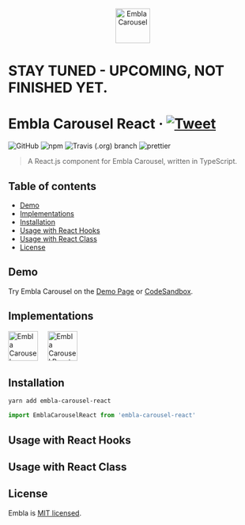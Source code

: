 <p align="center">
  <br>
  <a href="https://davidcetinkaya.github.io/embla-carousel/" target="_blank">
    <img width="70" src="https://rawgit.com/davidcetinkaya/embla-carousel/master/docs/assets/embla-logo.svg" alt="Embla Carousel">
  </a>
</p>

# STAY TUNED - UPCOMING, NOT FINISHED YET.

# Embla Carousel React &middot; [![Tweet](https://img.shields.io/twitter/url/http/shields.io.svg?style=social)](https://twitter.com/intent/tweet?text=Build%20amazing%20React%20carousels%20with%20Embla%20Carousel&url=https://davidcetinkaya.github.io/embla-carousel&via=david_cetinkaya&hashtags=frontend,javascript,webdeveloper,developers,reactjs)

![GitHub](https://img.shields.io/github/license/davidcetinkaya/embla-carousel-react.svg?color=blue) ![npm](https://img.shields.io/npm/v/embla-carousel-react.svg) ![Travis (.org) branch](https://img.shields.io/travis/davidcetinkaya/embla-carousel-react/master.svg) ![prettier](https://img.shields.io/badge/code_style-prettier-ff69b4.svg?style=flat)

> A React.js component for Embla Carousel, written in TypeScript.

## Table of contents

- [Demo](#demo)
- [Implementations](#implementations)
- [Installation](#installation)
- [Usage with React Hooks](#usagewithreacthooks)
- [Usage with React Class](#usagewithreactclass)
- [License](#license)

## Demo

Try Embla Carousel on the [Demo Page](https://davidcetinkaya.github.io/embla-carousel) or [CodeSandbox](https://codesandbox.io/s/embla-carousel-react-znjzv).

## Implementations

[<img src="https://rawgit.com/davidcetinkaya/embla-carousel/master/docs/assets/javascript-logo.svg" height="60" alt="Embla Carousel JavaScript" />](https://github.com/davidcetinkaya/embla-carousel) &nbsp; &nbsp; [<img src="https://rawgit.com/davidcetinkaya/embla-carousel/master/docs/assets/react-logo.svg" height="60" alt="Embla Carousel React" />](https://github.com/davidcetinkaya/embla-carousel-react)

## Installation

```bash
yarn add embla-carousel-react
```

```javascript
import EmblaCarouselReact from 'embla-carousel-react'
```

## Usage with React Hooks

## Usage with React Class

## License

Embla is [MIT licensed](./LICENSE).
